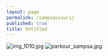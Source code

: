 ```yaml
---
layout: page
permalink: /sampsavisuri/
published: true
title: Untitled
---
```


![img_1010.jpg]({{site.baseurl}}/media/img_1010.jpg)
![parkour_sampsa.jpg]({{site.baseurl}}/media/parkour_sampsa.jpg)
